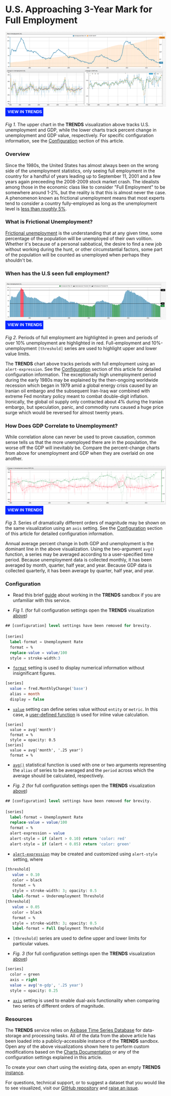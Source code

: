 # U.S. Approaching 3-Year Mark for Full Employment

![](images/unemp-title.png)
[![](images/button-new.png)](https://trends.axibase.com/3a3b1c01#fullscreen)

*Fig 1.* The upper chart in the **TRENDS** visualization above tracks U.S. unemployment and GDP, while the lower charts track percent change in unemployment and GDP value, respectively. For specific configuration information, see the [Configuration](#configuration) section of this article.

### Overview

Since the 1980s, the United States has almost always been on the wrong side of the unemployment statistics, only seeing full employment in the country for a handful of years leading up to September 11, 2001 and a few years again preceeding the 2008-2009 stock market crash. The idealists among those in the economic class like to consider "Full Employment" to be somewhere around 1-2%, but the reality is that this is almost never the case. A phenomenon known as frictional unemployment means that most experts tend to consider a country fully-employed as long as the unemployment level is [less than roughly 5%](https://www.npr.org/2013/01/03/168508910/what-is-a-good-unemployment-number-really).

### What is Frictional Unemployment?

[Frictional unemployment](https://www.economicshelp.org/blog/glossary/frictional-unemployment/) is the understanding that at any given time, some percentage of the population will be unemployed of their own volition. Whether it's because of a personal sabbatical, the desire to find a new job without working during the hunt, or other circumstantial factors, some part of the population will be counted as unemployed when perhaps they shouldn't be.

### When has the U.S seen full employment?

![](images/full-10-employ.png)
[![](images/button-new.png)](https://trends.axibase.com/39178867#fullscreen)

*Fig 2.* Periods of full employment are highlighted in green and periods of over 10% unemployment are highlighted in red. Full-employment and 10%-unemployment `[threshold]` series are used to highlight upper and lower value limits.

The **TRENDS** chart above tracks periods with full employment using an `alert-expression`. See the [Configuration](#configuration) section of this article for detailed configuration information. The exceptionally high unemployment period during the early 1980s may be explained by the then-ongoing worldwide recession which began in 1979 amid a global energy crisis caused by an Iranian oil embargo and the subsequent Iran-Iraq war combined with extreme Fed monitary policy meant to combat double-digit inflation. Ironically, the global oil supply only contracted about 4% during the Iranian embargo, but speculation, panic, and commodity runs caused a huge price surge which would be reversed for almost twenty years.

### How Does GDP Correlate to Unemployment?

While correlation alone can never be used to prove causation, common sense tells us that the more unemployed there are in the population, the worse off the GDP will inevitably be. Compare the percent-change charts from above for unemployment and GDP when they are overlaid on one another.

![](images/compare-emp-gdp.png)
[![](images/button-new.png)](https://trends.axibase.com/2a9d8451#fullscreen)

*Fig 3.* Series of dramatically different orders of magnitude may be shown on the same visualization using an `axis` setting. See the [Configuration](#configuration) section of this article for detailed configuration information.

Annual average percent change in both GDP and unemployment is the dominant line in the above visualization. Using the two-argument `avg()` function, a series may be averaged according to a user-specified time period. Because unemployment data is collected monthly, it has been averaged by month, quarter, half year, and year. Because GDP data is collected quarterly, it has been average by quarter, half year, and year.

### Configuration

* Read this brief [guide](/../master/how-to/shared/trends.md) about working in the **TRENDS** sandbox if you are unfamiliar with this service.

* *Fig 1.* (for full configuration settings open the **TRENDS** visualization [above](#us-approaching-3-year-mark-for-full-employment))

```sql
## [configuration] level settings have been removed for brevity.

[series]
  label-format = Unemployment Rate
  format = %
  replace-value = value/100
  style = stroke-width:3
```
* [`format`](https://axibase.com/products/axibase-time-series-database/visualization/widgets/configuring-the-widgets/format-settings/) setting is used to display numerical information without insignificant figures. 
```sql  
[series]      
  value = fred.MonthlyChange('base')
  alias = month
  display = false
```
* [`value`](https://axibase.com/products/axibase-time-series-database/visualization/widgets/configuring-the-widgets/) setting can define series value without `entity` or `metric`. In this case, a [user-defined function](https://github.com/axibase/charts/blob/master/syntax/udf.md) is used for inline value calculation.
```
[series]
  value = avg('month')
  format = %    
  style = opacity: 0.5
[series]
  value = avg('month', '.25 year')        
  format = %   
```
* [`avg()`](https://github.com/axibase/charts/blob/master/syntax/value_functions.md#statistical-functions) statistical function is used with one or two arguments representing the `alias` of series to be averaged and the `period` across which the average should be calculated, respectively.

* *Fig. 2* (for full configuration settings open the **TRENDS** visualization [above](#when-has-the-us-seen-full-employment))
```sql      
## [configuration] level settings have been removed for brevity.

[series]
  label-format = Unemployment Rate
  replace-value = value/100
  format = %
  alert-expression = value
  alert-style = if (alert > 0.10) return 'color: red'
  alert-style = if (alert < 0.05) return 'color: green'
```
* [`alert-expression`](https://axibase.com/products/axibase-time-series-database/visualization/widgets/configuring-the-widgets/) may be created and customized using `alert-style` setting, where 
```sql
[threshold]
   value = 0.10
   color = black
   format = %
   style = stroke-width: 3; opacity: 0.5
   label-format = Underemployment Threshold
[threshold]
   value = 0.05
   color = black
   format = %
   style = stroke-width: 3; opacity: 0.5
   label-format = Full Employment Threshold
```
* `[threshold]` series are used to define upper and lower limits for particular values.

* *Fig. 3* (for full configuration settings open the **TRENDS** visualization [above](#how-does-gdp-correlate-to-unemployment))

```sql
[series]
  color = green
  axis = right
  value = avg('m-gdp', '.25 year')
  style = opacity: 0.25  
```
* [`axis`](https://axibase.com/products/axibase-time-series-database/visualization/widgets/time-chart/#tab-id-2) setting is used to enable dual-axis functionality when comparing two series of different orders of magnitude.

### Resources

The **TRENDS** service relies on [Axibase Time Series Database](https://axibase.com/products/axibase-time-series-database/) for data-storage and processing tasks. All of the data from the above article has been loaded into a publicly-accessible instance of the **TRENDS** sandbox. Open any of the above visualizations shown here to perform custom modifications based on the [Charts Documentation](https://axibase.com/products/axibase-time-series-database/visualization/widgets/) or any of the configuration settings explained in this article. 

To create your own chart using the existing data, open an empty **TRENDS** [instance](https://trends.axibase.com/).

For questions, technical support, or to suggest a dataset that you would like to see visualized, visit our [GitHub repository](https://github.com/axibase/atsd-use-cases) and [raise an issue](https://github.com/axibase/atsd-use-cases/issues). 
